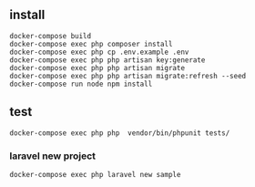 ## install

```
docker-compose build
docker-compose exec php composer install
docker-compose exec php cp .env.example .env
docker-compose exec php php artisan key:generate
docker-compose exec php php artisan migrate
docker-compose exec php php artisan migrate:refresh --seed
docker-compose run node npm install
```

## test

```
docker-compose exec php php  vendor/bin/phpunit tests/
```


### laravel new project

```
docker-compose exec php laravel new sample
```
